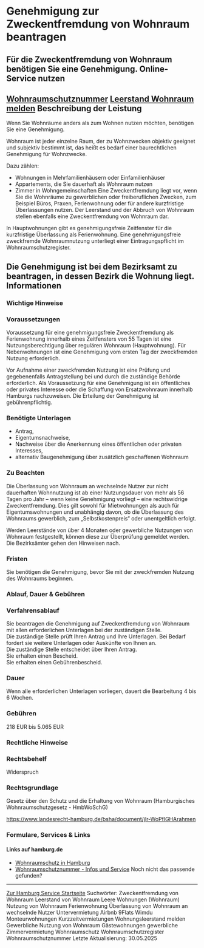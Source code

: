 Genehmigung zur Zweckentfremdung von Wohnraum beantragen
========================================================
Für die Zweckentfremdung von Wohnraum benötigen Sie eine Genehmigung.
Online-Service nutzen
---------------------
[Wohnraumschutznummer](https://serviceportal.hamburg.de/HamburgGateway/Service/Entry/WRSCHUTZNR)
[Leerstand Wohnraum melden](https://serviceportal.hamburg.de/HamburgGateway/Service/Entry/AFM_LeerSd)
Beschreibung der Leistung
-------------------------
Wenn Sie Wohnräume anders als zum Wohnen nutzen möchten, benötigen Sie eine Genehmigung.  
  
Wohnraum ist jeder einzelne Raum, der zu Wohnzwecken objektiv geeignet und subjektiv bestimmt ist, das heißt es bedarf einer baurechtlichen Genehmigung für Wohnzwecke.  
  
Dazu zählen:
* Wohnungen in Mehrfamilienhäusern oder Einfamilienhäuser
* Appartements, die Sie dauerhaft als Wohnraum nutzen
* Zimmer in Wohngemeinschaften
Eine Zweckentfremdung liegt vor, wenn Sie die Wohnräume zu gewerblichen oder freiberuflichen Zwecken, zum Beispiel Büros, Praxen, Ferienwohnung oder für andere kurzfristige Überlassungen nutzen. Der Leerstand und der Abbruch von Wohnraum stellen ebenfalls eine Zweckentfremdung von Wohnraum dar.  
  
In Hauptwohnungen gibt es genehmigungsfreie Zeitfenster für die kurzfristige Überlassung als Ferienwohnung. Eine genehmigungsfreie zweckfremde Wohnraumnutzung unterliegt einer Eintragungspflicht im Wohnraumschutzregister.  
  
Die Genehmigung ist bei dem Bezirksamt zu beantragen, in dessen Bezirk die Wohnung liegt.
Informationen
-------------
### Wichtige Hinweise
### Voraussetzungen
Voraussetzung für eine genehmigungsfreie Zweckentfremdung als Ferienwohnung innerhalb eines Zeitfensters von 55 Tagen ist eine Nutzungsberechtigung über regulären Wohnraum (Hauptwohnung). Für Nebenwohnungen ist eine Genehmigung vom ersten Tag der zweckfremden Nutzung erforderlich.  
  
Vor Aufnahme einer zweckfremden Nutzung ist eine Prüfung und gegebenenfalls Antragstellung bei und durch die zuständige Behörde erforderlich. Als Voraussetzung für eine Genehmigung ist ein öffentliches oder privates Interesse oder die Schaffung von Ersatzwohnraum innerhalb Hamburgs nachzuweisen. Die Erteilung der Genehmigung ist gebührenpflichtig.
### Benötigte Unterlagen
* Antrag,
* Eigentumsnachweise,
* Nachweise über die Anerkennung eines öffentlichen oder privaten Interesses,
* alternativ Baugenehmigung über zusätzlich geschaffenen Wohnraum
### Zu Beachten
Die Überlassung von Wohnraum an wechselnde Nutzer zur nicht dauerhaften Wohnnutzung ist ab einer Nutzungsdauer von mehr als 56 Tagen pro Jahr – wenn keine Genehmigung vorliegt – eine rechtswidrige Zweckentfremdung. Dies gilt sowohl für Mietwohnungen als auch für Eigentumswohnungen und unabhängig davon, ob die Überlassung des Wohnraums gewerblich, zum „Selbstkostenpreis“ oder unentgeltlich erfolgt.  
  
Werden Leerstände von über 4 Monaten oder gewerbliche Nutzungen von Wohnraum festgestellt, können diese zur Überprüfung gemeldet werden. Die Bezirksämter gehen den Hinweisen nach.
### Fristen
Sie benötigen die Genehmigung, bevor Sie mit der zweckfremden Nutzung des Wohnraums beginnen.
### Ablauf, Dauer & Gebühren
### Verfahrensablauf
Sie beantragen die Genehmigung auf Zweckentfremdung von Wohnraum mit allen erforderlichen Unterlagen bei der zuständigen Stelle.  
Die zuständige Stelle prüft Ihren Antrag und Ihre Unterlagen. Bei Bedarf fordert sie weitere Unterlagen oder Auskünfte von Ihnen an.  
Die zuständige Stelle entscheidet über Ihren Antrag.  
Sie erhalten einen Bescheid.  
Sie erhalten einen Gebührenbescheid.
### Dauer
Wenn alle erforderlichen Unterlagen vorliegen, dauert die Bearbeitung 4 bis 6 Wochen.
### Gebühren
218 EUR bis 5.065 EUR
### Rechtliche Hinweise
### Rechtsbehelf
Widerspruch
### Rechtsgrundlage
Gesetz über den Schutz und die Erhaltung von Wohnraum (Hamburgisches Wohnraumschutzgesetz - HmbWoSchG)  
  
<https://www.landesrecht-hamburg.de/bsha/document/jlr-WoPflGHArahmen>
### Formulare, Services & Links
#### Links auf hamburg.de
* [Wohnraumschutz in Hamburg](https://www.hamburg.de/politik-und-verwaltung/behoerden/behoerde-fuer-stadtentwicklung-und-wohnen/themen/wohnen/wohnraumschutz)
* [Wohnraumschutznummer - Infos und Service](https://www.hamburg.de/politik-und-verwaltung/behoerden/behoerde-fuer-stadtentwicklung-und-wohnen/themen/wohnen/wohnraumschutz/wohnraumschutzgesetz-aenderungen-2019-190956)
Noch nicht das passende gefunden?
---------------------------------
 [Zur Hamburg Service Startseite](/service/)
Suchwörter: Zweckentfremdung von Wohnraum Leerstand von Wohnraum Leere Wohnungen (Wohnraum) Nutzung von Wohnraum Ferienwohnung Überlassung von Wohnraum an wechselnde Nutzer Untervermietung Airbnb 9Flats Wimdu Monteurwohnungen Kurzzeitvermietungen Wohnungsleerstand melden Gewerbliche Nutzung von Wohnraum Gästewohnungen gewerbliche Zimmervermietung Wohnraumschutz Wohnraumschutzregister Wohnraumschutznummer
Letzte Aktualisierung: 30.05.2025